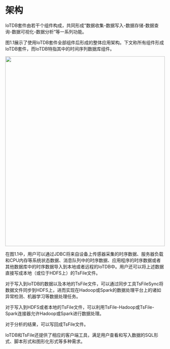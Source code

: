 <!--

    Licensed to the Apache Software Foundation (ASF) under one
    or more contributor license agreements.  See the NOTICE file
    distributed with this work for additional information
    regarding copyright ownership.  The ASF licenses this file
    to you under the Apache License, Version 2.0 (the
    "License"); you may not use this file except in compliance
    with the License.  You may obtain a copy of the License at
    
        http://www.apache.org/licenses/LICENSE-2.0
    
    Unless required by applicable law or agreed to in writing,
    software distributed under the License is distributed on an
    "AS IS" BASIS, WITHOUT WARRANTIES OR CONDITIONS OF ANY
    KIND, either express or implied.  See the License for the
    specific language governing permissions and limitations
    under the License.

-->

# 架构

IoTDB套件由若干个组件构成，共同形成“数据收集-数据写入-数据存储-数据查询-数据可视化-数据分析”等一系列功能。

图1.1展示了使用IoTDB套件全部组件后形成的整体应用架构。下文称所有组件形成IoTDB套件，而IoTDB特指其中的时间序列数据库组件。

<img style="width:100%; max-width:800px; max-height:600px; margin-left:auto; margin-right:auto; display:block;" src="https://user-images.githubusercontent.com/25913899/67943956-39c1e800-fc16-11e9-8da2-a662f8246816.png">

在图1.1中，用户可以通过JDBC将来自设备上传感器采集的时序数据、服务器负载和CPU内存等系统状态数据、消息队列中的时序数据、应用程序的时序数据或者其他数据库中的时序数据导入到本地或者远程的IoTDB中。用户还可以将上述数据直接写成本地（或位于HDFS上）的TsFile文件。

对于写入到IoTDB的数据以及本地的TsFile文件，可以通过同步工具TsFileSync将数据文件同步到HDFS上，进而实现在Hadoop或Spark的数据处理平台上的诸如异常检测、机器学习等数据处理任务。

对于写入到HDFS或者本地的TsFile文件，可以利用TsFile-Hadoop或TsFile-Spark连接器允许Hadoop或Spark进行数据处理。

对于分析的结果，可以写回成TsFile文件。

IoTDB和TsFile还提供了相应的客户端工具，满足用户查看和写入数据的SQL形式、脚本形式和图形化形式等多种需求。
